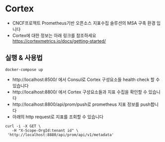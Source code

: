 #  Cortex

* CNCF프로젝트 Prometheus기반 오픈소스 지표수집 솔루션의 MSA 구축 환경 입니다
* Cortex에 대한 정보는 아래 링크를 참조하세요
https://cortexmetrics.io/docs/getting-started/

## 실행 & 사용법

```
docker-compose up
```

* http://localhost:8500/ 에서 Consul로 Cortex 구성요소들 health check 할 수 있습니다
* http://localhost:8800/ 에서 Cortex 구성요소들과 지표 수집을 확인할 수 있습니다
* http://localhost:8800/api/prom/push로 prometheus 지표 정보를 push합니다
* 아래의 http request로 지표를 조회할 수 있습니다
```
curl -i -X GET \
   -H "X-Scope-OrgId:tenant id" \
 'http://localhost:8880/api/prom/api/v1/metadata'
```
